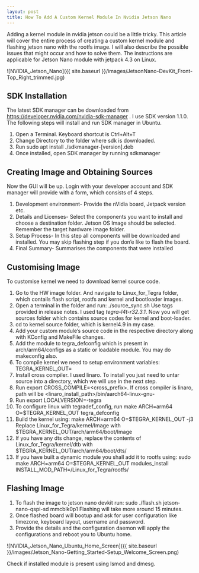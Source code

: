 ```yaml
---
layout: post
title: How To Add A Custom Kernel Module In Nvidia Jetson Nano
---
```


Adding a kernel module in nvidia jetson could be a little tricky. This article will cover the entire process of creating a custom kernel module and flashing jetson nano with the rootfs image. I will also describe the possible issues that might occur and how to solve them. The instructions are applicable for Jetson Nano module with jetpack 4.3 on Linux.

![NVIDIA_Jetson_Nano]({{ site.baseurl }}/images/JetsonNano-DevKit_Front-Top_Right_trimmed.jpg)

## SDK Installation
The latest SDK manager can be downloaded from https://developer.nvidia.com/nvidia-sdk-manager .
I use SDK version 1.1.0. The following steps will install and run SDK manager in Ubuntu.
1. Open a Terminal. Keyboard shortcut is Ctrl+Alt+T
2. Change Directory to the folder where sdk is downloaded.
3. Run sudo apt install ./sdkmanager-[version].deb
4. Once installed, open SDK manager by running sdkmanager
## Creating Image and Obtaining Sources
Now the GUI will be up. Login with your developer account and SDK manager will provide with a form, which consists of 4 steps.
1. Development environment- Provide the nVidia board, Jetpack version etc.
2. Details and Licenses- Select the components you want to install and choose a destination folder. Jetson OS Image should be selected. Remember the target hardware image folder.
3. Setup Process- In this step all components will be downloaded and installed. You may skip flashing step if you don’e like to flash the board.
4. Final Summary- Summarises the components that were installed
## Customising Image
To customise kernel we need to download kernel source code.
1. Go to the HW image folder. And navigate to Linux_for_Tegra folder, which contails flash script, rootfs and kernel and bootloader images.
2. Open a terminal in the folder and run: ./source_sync.sh Use tags provided in release notes. I used tag *tegra-l4t-r32.3.1*. Now you will get sources folder which contains source codes for kernel and boot-loader.
3. cd to kernel source folder, which is kernel4.9 in my case.
4. Add your custom module’s source code in the respective directory along with KConfig and MakeFile changes.
5. Add the module to tegra_defconfig which is present in arch/arm64/configs as a static or loadable module. You may do makeconfig also.
6. To compile kernel we need to setup environment variables: TEGRA_KERNEL_OUT=<Where should the output go>
7. Install cross compiler. I used linaro. To install you just need to untar source into a directory, which we will use in the next step.
8. Run export CROSS_COMPILE=<cross_prefix>. If cross compiler is linaro, path will be <linaro_install_path>/bin/aarch64-linux-gnu-
9. Run export LOCALVERSION=-tegra
10. To configure linux with tegradef_config, run make ARCH=arm64 O=$TEGRA_KERNEL_OUT tegra_defconfig
11. Build the kernel using: make ARCH=arm64 O=$TEGRA_KERNEL_OUT -j3
Replace Linux_for_Tegra/kernel/Image with $TEGRA_KERNEL_OUT/arch/arm64/boot/Image
12. If you have any dts change, replace the contents of Linux_for_Tegra/kernel/dtb with $TEGRA_KERNEL_OUT/arch/arm64/boot/dts/
13. If you have built a dynamic module you shall add it to rootfs using: sudo make ARCH=arm64 O=$TEGRA_KERNEL_OUT modules_install INSTALL_MOD_PATH=<top>/Linux_for_Tegra/rootfs/

## Flashing Image

1. To flash the image to jetson nano devkit run: sudo ./flash.sh jetson-nano-qspi-sd mmcblk0p1
Flashing will take more around 15 minutes.
2. Once flashed board will bootup and ask for user configuration like timezone, keyboard layout, username and password.
3. Provide the details and the configuration daemon will apply the configurations and reboot you to Ubuntu home.

![NVIDIA_Jetson_Nano_Ubuntu_Home_Screen]({{ site.baseurl }}/images/Jetson_Nano-Getting_Started-Setup_Welcome_Screen.png)

Check if installed module is present using lsmod and dmesg.
